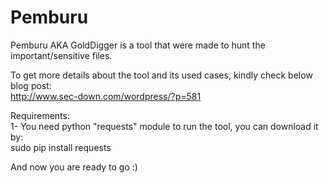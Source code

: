 # Pemburu
Pemburu AKA GoldDigger is a tool that were made to hunt the important/sensitive files.</br>

To get more details about the tool and its used cases, kindly check below blog post:</br>
http://www.sec-down.com/wordpress/?p=581</br>

Requirements:</br>
1- You need python "requests" module to run the tool, you can download it by:</br>
sudo pip install requests</br>

And now you are ready to go :)
